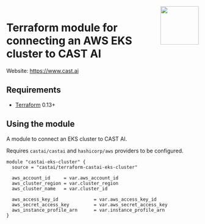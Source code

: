<a href="https://cast.ai">
    <img src="https://cast.ai/wp-content/themes/cast/assets/img/cast-logo-dark-blue.svg" align="right" height="100" />
</a>

Terraform module for connecting an AWS EKS cluster to CAST AI 
==================


Website: https://www.cast.ai

Requirements
------------

- [Terraform](https://www.terraform.io/downloads.html) 0.13+

Using the module
------------

A module to connect an EKS cluster to CAST AI.

Requires `castai/castai` and `hashicorp/aws` providers to be configured.

```hcl
module "castai-eks-cluster" {
  source = "castai/terraform-castai-eks-cluster"

  aws_account_id     = var.aws_account_id
  aws_cluster_region = var.cluster_region
  aws_cluster_name   = var.cluster_id

  aws_access_key_id             = var.aws_access_key_id
  aws_secret_access_key         = var.aws_secret_access_key
  aws_instance_profile_arn      = var.instance_profile_arn
}
```

